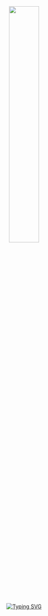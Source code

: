 <div align="center"><img src="https://cdn.icon-icons.com/icons2/2552/PNG/512/tor_nightly_browser_logo_icon_152956.png" width="40%"></div>
<br>

<div align="center">
  <a href="https://git.io/typing-svg">
    <img src="https://readme-typing-svg.demolab.com?font=Monospace&pause=1000&color=00ff00&width=435&lines=Here+you+won't+find+anything+(･⁠ ⁠〰⁠ ⁠･)" alt="Typing SVG" />
  </a>
</div>


